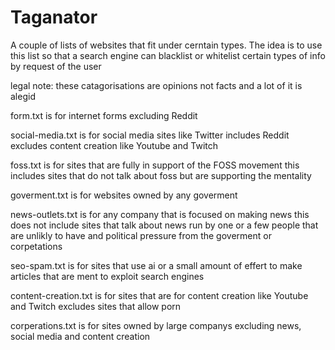 # Taganator
A couple of lists of websites that fit under cerntain types. The idea is to use this list so that a search engine can blacklist or whitelist certain types of info by request of the user

legal note: these catagorisations are opinions not facts and a lot of it is alegid

form.txt is for internet forms excluding Reddit

social-media.txt is for social media sites like Twitter includes Reddit excludes content creation like Youtube and Twitch

foss.txt is for sites that are fully in support of the FOSS movement this includes sites that do not talk about foss but are supporting the mentality

goverment.txt is for websites owned by any goverment

news-outlets.txt is for any company that is focused on making news this does not include sites that talk about news run by one or a few people that are unlikly to have and political pressure from the goverment or corpetations

seo-spam.txt is for sites that use ai or a small amount of effert to make articles that are ment to exploit search engines

content-creation.txt is for sites that are for content creation like Youtube and Twitch excludes sites that allow porn

corperations.txt is for sites owned by large companys excluding news, social media and content creation
